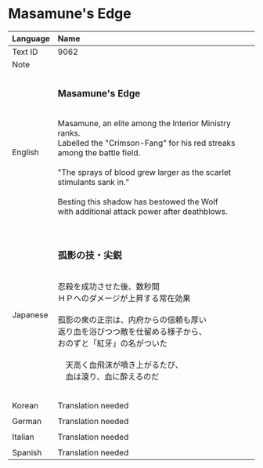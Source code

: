 # Masamune's Edge

| Language | Name |
| :------- | :---------- |
| Text ID | 9062 |
| Note | |
| | |
| English | <h3>**Masamune's Edge**</h3><br>Masamune, an elite among the Interior Ministry ranks.<br>Labelled the "Crimson-Fang" for his red streaks among the battle field. <br><br>"The sprays of blood grew larger as the scarlet stimulants sank in."<br><br>Besting this shadow has bestowed the Wolf<br>with additional attack power after deathblows.<h3> |
| | |
| Japanese | <h3>**孤影の技・尖鋭**</h3><br>忍殺を成功させた後、数秒間<br>ＨＰへのダメージが上昇する常在効果<br><br>孤影の衆の正宗は、内府からの信頼も厚い<br>返り血を浴びつつ敵を仕留める様子から、<br>おのずと「紅牙」の名がついた<br><br>　天高く血飛沫が噴き上がるたび、<br>　血は滾り、血に酔えるのだ<h3>|
| | |
| Korean | Translation needed |
| | |
| German | Translation needed |
| | |
| Italian | Translation needed |
| | |
| Spanish | Translation needed |
